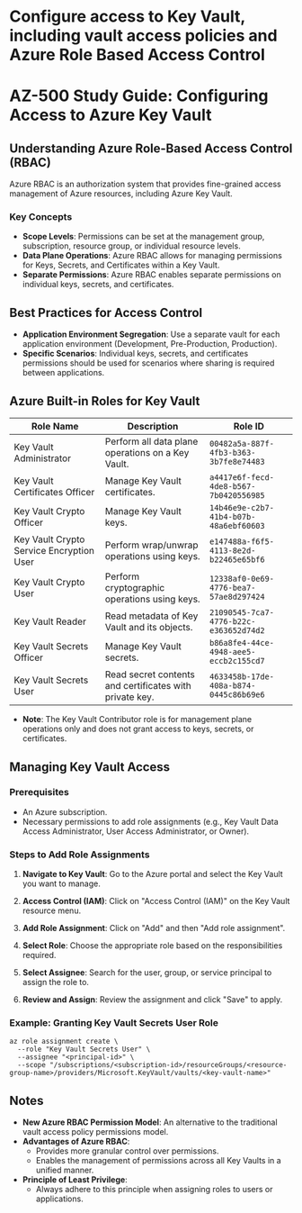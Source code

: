 # Configure access to Key Vault, including vault access policies and Azure Role Based Access Control

# AZ-500 Study Guide: Configuring Access to Azure Key Vault

## Understanding Azure Role-Based Access Control (RBAC)

Azure RBAC is an authorization system that provides fine-grained access management of Azure resources, including Azure Key Vault.

### Key Concepts

- **Scope Levels**: Permissions can be set at the management group, subscription, resource group, or individual resource levels.
- **Data Plane Operations**: Azure RBAC allows for managing permissions for Keys, Secrets, and Certificates within a Key Vault.
- **Separate Permissions**: Azure RBAC enables separate permissions on individual keys, secrets, and certificates.

## Best Practices for Access Control

- **Application Environment Segregation**: Use a separate vault for each application environment (Development, Pre-Production, Production).
- **Specific Scenarios**: Individual keys, secrets, and certificates permissions should be used for scenarios where sharing is required between applications.

## Azure Built-in Roles for Key Vault

| Role Name | Description | Role ID |
| --- | --- | --- |
| Key Vault Administrator | Perform all data plane operations on a Key Vault. | `00482a5a-887f-4fb3-b363-3b7fe8e74483` |
| Key Vault Certificates Officer | Manage Key Vault certificates. | `a4417e6f-fecd-4de8-b567-7b0420556985` |
| Key Vault Crypto Officer | Manage Key Vault keys. | `14b46e9e-c2b7-41b4-b07b-48a6ebf60603` |
| Key Vault Crypto Service Encryption User | Perform wrap/unwrap operations using keys. | `e147488a-f6f5-4113-8e2d-b22465e65bf6` |
| Key Vault Crypto User | Perform cryptographic operations using keys. | `12338af0-0e69-4776-bea7-57ae8d297424` |
| Key Vault Reader | Read metadata of Key Vault and its objects. | `21090545-7ca7-4776-b22c-e363652d74d2` |
| Key Vault Secrets Officer | Manage Key Vault secrets. | `b86a8fe4-44ce-4948-aee5-eccb2c155cd7` |
| Key Vault Secrets User | Read secret contents and certificates with private key. | `4633458b-17de-408a-b874-0445c86b69e6` |

- **Note**: The Key Vault Contributor role is for management plane operations only and does not grant access to keys, secrets, or certificates.

## Managing Key Vault Access

### Prerequisites

- An Azure subscription.
- Necessary permissions to add role assignments (e.g., Key Vault Data Access Administrator, User Access Administrator, or Owner).

### Steps to Add Role Assignments

1. **Navigate to Key Vault**: Go to the Azure portal and select the Key Vault you want to manage.

2. **Access Control (IAM)**: Click on "Access Control (IAM)" on the Key Vault resource menu.

3. **Add Role Assignment**: Click on "Add" and then "Add role assignment".

4. **Select Role**: Choose the appropriate role based on the responsibilities required.

5. **Select Assignee**: Search for the user, group, or service principal to assign the role to.

6. **Review and Assign**: Review the assignment and click "Save" to apply.

### Example: Granting Key Vault Secrets User Role

```shell
az role assignment create \
  --role "Key Vault Secrets User" \
  --assignee "<principal-id>" \
  --scope "/subscriptions/<subscription-id>/resourceGroups/<resource-group-name>/providers/Microsoft.KeyVault/vaults/<key-vault-name>"
```

## Notes

- **New Azure RBAC Permission Model**: An alternative to the traditional vault access policy permissions model.
- **Advantages of Azure RBAC**:
  - Provides more granular control over permissions.
  - Enables the management of permissions across all Key Vaults in a unified manner.
- **Principle of Least Privilege**: 
  - Always adhere to this principle when assigning roles to users or applications.
